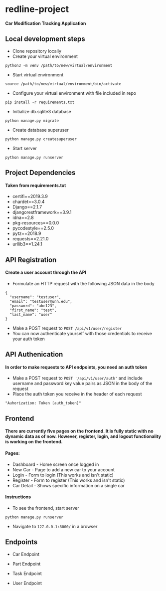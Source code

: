 # redline-project
#### Car Modification Tracking Application

## Local development steps

* Clone repository locally
* Create your virtual environment
```
python3 -m venv /path/to/new/virtual/environment
```
* Start virtual environment
```
source /path/to/new/virtual/environment/bin/activate
```
* Configure your virtual environment with file included in repo
```
pip install -r requirements.txt
```
* Initialize db.sqlite3 database
```
python manage.py migrate
```
* Create database superuser
```
python manage.py createsuperuser
```

* Start server
```
python manage.py runserver
```

## Project Dependencies
#### Taken from requirements.txt

* certifi==2019.3.9
* chardet==3.0.4
* Django==2.1.7
* djangorestframework==3.9.1
* idna==2.8
* pkg-resources==0.0.0
* pycodestyle==2.5.0
* pytz==2018.9
* requests==2.21.0
* urllib3==1.24.1

## API Registration
#### Create a user account through the API

* Formulate an HTTP request with the following JSON data in the body
```
{
  "username": "testuser",
  "email": "testuser@unh.edu",
  "password": "abc123",
  "first_name": "test",
  "last_name": "user"
}
```
* Make a POST request to `POST /api/v1/user/register`
* You can now authenticate yourself with those credentials to receive your auth token

## API Authenication
#### In order to make requests to API endpoints, you need an auth token

* Make a POST request to `POST '/api/v1/user/auth'` and include username and password key value pairs as JSON in the body of the request
* Place the auth token you receive in the header of each request
```
"Auhorization: Token [auth_token]"
```

## Frontend
#### There are currently five pages on the frontend. It is fully static with no dynamic data as of now. However, register, login, and logout functionality is working on the frontend.
#### Pages:
* Dashboard - Home screen once logged in
* New Car - Page to add a new car to your account
* Login - Form to login (This works and isn't static)
* Register - Form to register (This works and isn't static)
* Car Detail - Shows specific information on a single car

#### Instructions
* To see the frontend, start server
```
python manage.py runserver
```
* Navigate to `127.0.0.1:8000/` in a browser

## Endpoints
* Car Endpoint

* Part Endpoint

* Task Endpoint

* User Endpoint
